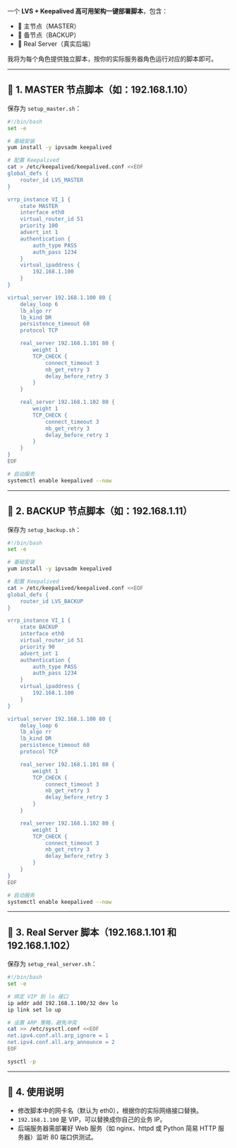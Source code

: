 一个 **LVS + Keepalived 高可用架构一键部署脚本**，包含：

- 🧠 主节点（MASTER）
- 👥 备节点（BACKUP）
- 🧱 Real Server（真实后端）

我将为每个角色提供独立脚本，按你的实际服务器角色运行对应的脚本即可。

------

## 🧠 1. MASTER 节点脚本（如：192.168.1.10）

保存为 `setup_master.sh`：

```bash
#!/bin/bash
set -e

# 基础安装
yum install -y ipvsadm keepalived

# 配置 Keepalived
cat > /etc/keepalived/keepalived.conf <<EOF
global_defs {
    router_id LVS_MASTER
}

vrrp_instance VI_1 {
    state MASTER
    interface eth0
    virtual_router_id 51
    priority 100
    advert_int 1
    authentication {
        auth_type PASS
        auth_pass 1234
    }
    virtual_ipaddress {
        192.168.1.100
    }
}

virtual_server 192.168.1.100 80 {
    delay_loop 6
    lb_algo rr
    lb_kind DR
    persistence_timeout 60
    protocol TCP

    real_server 192.168.1.101 80 {
        weight 1
        TCP_CHECK {
            connect_timeout 3
            nb_get_retry 3
            delay_before_retry 3
        }
    }

    real_server 192.168.1.102 80 {
        weight 1
        TCP_CHECK {
            connect_timeout 3
            nb_get_retry 3
            delay_before_retry 3
        }
    }
}
EOF

# 启动服务
systemctl enable keepalived --now
```

------

## 👥 2. BACKUP 节点脚本（如：192.168.1.11）

保存为 `setup_backup.sh`：

```bash
#!/bin/bash
set -e

# 基础安装
yum install -y ipvsadm keepalived

# 配置 Keepalived
cat > /etc/keepalived/keepalived.conf <<EOF
global_defs {
    router_id LVS_BACKUP
}

vrrp_instance VI_1 {
    state BACKUP
    interface eth0
    virtual_router_id 51
    priority 90
    advert_int 1
    authentication {
        auth_type PASS
        auth_pass 1234
    }
    virtual_ipaddress {
        192.168.1.100
    }
}

virtual_server 192.168.1.100 80 {
    delay_loop 6
    lb_algo rr
    lb_kind DR
    persistence_timeout 60
    protocol TCP

    real_server 192.168.1.101 80 {
        weight 1
        TCP_CHECK {
            connect_timeout 3
            nb_get_retry 3
            delay_before_retry 3
        }
    }

    real_server 192.168.1.102 80 {
        weight 1
        TCP_CHECK {
            connect_timeout 3
            nb_get_retry 3
            delay_before_retry 3
        }
    }
}
EOF

# 启动服务
systemctl enable keepalived --now
```

------

## 🧱 3. Real Server 脚本（192.168.1.101 和 192.168.1.102）

保存为 `setup_real_server.sh`：

```bash
#!/bin/bash
set -e

# 绑定 VIP 到 lo 接口
ip addr add 192.168.1.100/32 dev lo
ip link set lo up

# 设置 ARP 策略，避免冲突
cat >> /etc/sysctl.conf <<EOF
net.ipv4.conf.all.arp_ignore = 1
net.ipv4.conf.all.arp_announce = 2
EOF

sysctl -p
```

------

## 🧪 4. 使用说明

- 修改脚本中的网卡名（默认为 eth0），根据你的实际网络接口替换。
- `192.168.1.100` 是 VIP，可以替换成你自己的业务 IP。
- 后端服务器需部署好 Web 服务（如 nginx、httpd 或 Python 简易 HTTP 服务器）监听 80 端口供测试。